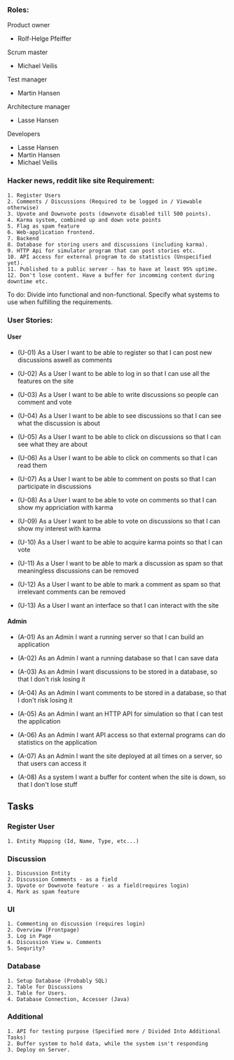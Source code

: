 ### Roles:
Product owner
- Rolf-Helge Pfeiffer

Scrum master
- Michael Veilis

Test manager
- Martin Hansen

Architecture manager
- Lasse Hansen

Developers
- Lasse Hansen
- Martin Hansen
- Michael Veilis

### Hacker news, reddit like site Requirement:

	1. Register Users
	2. Comments / Discussions (Required to be logged in / Viewable otherwise)
	3. Upvote and Downvote posts (downvote disabled till 500 points). 
	4. Karma system, combined up and down vote points
	5. Flag as spam feature
	6. Web-application frontend. 
	7. Backend
	8. Database for storing users and discussions (including karma).
	9. HTTP Api for simulator program that can post stories etc.
	10. API access for external program to do statistics (Unspecified yet).
	11. Published to a public server - has to have at least 95% uptime. 
	12. Don't lose content. Have a buffer for incomming content during downtime etc.  



To do:
	Divide into functional and non-functional. 
	Specify what systems to use when fulfilling the requirements. 
	
	
	
### User Stories:
#### User
- (U-01) As a User I want to be able to register so that I can post new discussions aswell as comments

- (U-02) As a User I want to be able to log in so that I can use all the features on the site

- (U-03) As a User I want to be able to write discussions so people can comment and vote

- (U-04) As a User I want to be able to see discussions so that I can see what the discussion is about

- (U-05) As a User I want to be able to click on discussions so that I can see what they are about

- (U-06) As a User I want to be able to click on comments so that I can read them

- (U-07) As a User I want to be able to comment on posts so that I can participate in discussions

- (U-08) As a User I want to be able to vote on comments so that I can show my appriciation with karma

- (U-09) As a User I want to be able to vote on discussions so that I can show my interest with karma

- (U-10) As a User I want to be able to acquire karma points so that I can vote

- (U-11) As a User I want to be able to mark a discussion as spam so that meaningless discussions can be removed

- (U-12) As a User I want to be able to mark a comment as spam so that irrelevant comments can be removed

- (U-13) As a User I want an interface so that I can interact with the site

#### Admin
- (A-01) As an Admin I want a running server so that I can build an application

- (A-02) As an Admin I want a running database so that I can save data

- (A-03) As an Admin I want discussions to be stored in a database, so that I don't risk losing it

- (A-04) As an Admin I want comments to be stored in a database, so that I don't risk losing it

- (A-05) As an Admin I want an HTTP API for simulation so that I can test the application

- (A-06) As an Admin I want API access so that external programs can do statistics on the application

- (A-07) As an Admin I want the site deployed at all times on a server, so that users can access it

- (A-08) As a system I want a buffer for content when the site is down, so that I don't lose stuff



## Tasks

### Register User
	1. Entity Mapping (Id, Name, Type, etc...)

### Discussion
	1. Discussion Entity 
	2. Discussion Comments - as a field
	3. Upvote or Downvote feature - as a field(requires login) 
	4. Mark as spam feature

### UI
	1. Commenting on discussion (requires login) 
	2. Overview (Frontpage) 
	3. Log in Page
	4. Discussion View w. Comments
	5. Sequrity?

### Database 
	1. Setup Database (Probably SQL) 
	2. Table for Discussions
	3. Table for Users.
	4. Database Connection, Accesser (Java)

### Additional
	1. API for testing purpose (Specified more / Divided Into Additional Tasks)
	2. Buffer system to hold data, while the system isn't responding
	3. Deploy on Server. 




